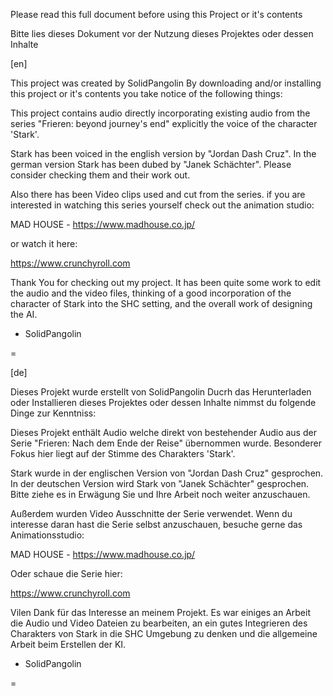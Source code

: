 Please read this full document before using this Project or it's contents

Bitte lies dieses Dokument vor der Nutzung dieses Projektes oder dessen Inhalte


[en]

This project was created by SolidPangolin
By downloading and/or installing this project or it's contents you take notice of the following things:

This project contains audio directly incorporating existing audio from the series "Frieren: beyond journey's end"
explicitly the voice of the character 'Stark'.

Stark has been voiced in the english version by "Jordan Dash Cruz".
In the german version Stark has been dubed by "Janek Schächter".
Please consider checking them and their work out.

Also there has been Video clips used and cut from the series.
if you are interested in watching this series yourself check out the animation studio:

MAD HOUSE - https://www.madhouse.co.jp/

or watch it here:

https://www.crunchyroll.com


Thank You for checking out my project.
It has been quite some work to edit the audio and the video files, thinking of a good incorporation of the character of Stark into the SHC setting,
and the overall work of designing the AI.

- SolidPangolin



=


[de]

Dieses Projekt wurde erstellt von SolidPangolin
Ducrh das Herunterladen oder Installieren dieses Projektes oder dessen Inhalte nimmst du folgende Dinge zur Kenntniss:

Dieses Projekt enthält Audio welche direkt von bestehender Audio aus der Serie "Frieren: Nach dem Ende der Reise" übernommen wurde.
Besonderer Fokus hier liegt auf der Stimme des Charakters 'Stark'.

Stark wurde in der englischen Version von "Jordan Dash Cruz" gesprochen.
In der deutschen Version wird Stark von "Janek Schächter" gesprochen.
Bitte ziehe es in Erwägung Sie und Ihre Arbeit noch weiter anzuschauen.

Außerdem wurden Video Ausschnitte der Serie verwendet.
Wenn du interesse daran hast die Serie selbst anzuschauen, besuche gerne das Animationsstudio:

MAD HOUSE - https://www.madhouse.co.jp/

Oder schaue die Serie hier:

https://www.crunchyroll.com


Vilen Dank für das Interesse an meinem Projekt.
Es war einiges an Arbeit die Audio und Video Dateien zu bearbeiten, an ein gutes Integrieren des Charakters von Stark in die SHC Umgebung zu denken
und die allgemeine Arbeit beim Erstellen der KI.

- SolidPangolin



=
